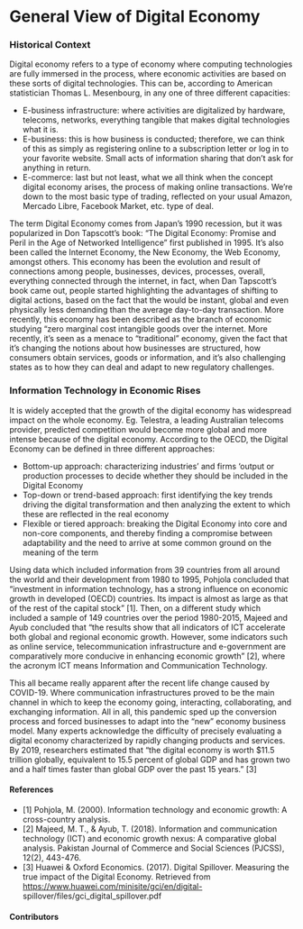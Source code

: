 # General View of Digital Economy
### Historical Context
Digital economy refers to a type of economy where computing technologies are fully immersed in the process, where economic activities are based on these sorts of digital technologies. This can be, according to American statistician Thomas L. Mesenbourg, in any one of three different capacities:
-	E-business infrastructure: where activities are digitalized by hardware, telecoms, networks, everything tangible that makes digital technologies what it is.
-	E-business: this is how business is conducted; therefore, we can think of this as simply as registering online to a subscription letter or log in to your favorite website. Small acts of information sharing that don’t ask for anything in return.
-	E-commerce: last but not least, what we all think when the concept digital economy arises, the process of making online transactions. We’re down to the most basic type of trading, reflected on your usual Amazon, Mercado Libre, Facebook Market, etc. type of deal.

The term Digital Economy comes from Japan’s 1990 recession, but it was popularized in Don Tapscott’s book: “The Digital Economy: Promise and Peril in the Age of Networked Intelligence” first published in 1995. It’s also been called the Internet Economy, the New Economy, the Web Economy, amongst others. This economy has been the evolution and result of connections among people, businesses, devices, processes, overall, everything connected through the internet, in fact, when Dan Tapscott’s book came out, people started highlighting the advantages of shifting to digital actions, based on the fact that the would be instant, global and even physically less demanding than the average day-to-day transaction. More recently, this economy has been described as the branch of economic studying “zero marginal cost intangible goods over the internet. More recently, it’s seen as a menace to “traditional” economy, given the fact that it’s changing the notions about how businesses are structured, how consumers obtain services, goods or information, and it’s also challenging states as to how they can deal and adapt to new regulatory challenges.

### Information Technology in Economic Rises
It is widely accepted that the growth of the digital economy has widespread impact on the whole economy. Eg. Telestra, a leading Australian telecoms provider, predicted competition would become more global and more intense because of the digital economy.
According to the OECD, the Digital Economy can be defined in three different approaches:
-	Bottom-up approach: characterizing industries’ and firms ‘output or production processes to decide whether they should be included in the Digital Economy
-	Top-down or trend-based approach: first identifying the key trends driving the digital transformation and then analyzing the extent to which these are reflected in the real economy 
-	Flexible or tiered approach: breaking the Digital Economy into core and non-core components, and thereby finding a compromise between adaptability and the need to arrive at some common ground on the meaning of the term

Using data which included information from 39 countries from all around the world and their development from 1980 to 1995, Pohjola concluded that “investment in information technology, has a strong influence on economic growth in developed (OECD) countries. Its impact is almost as large as that of the rest of the capital stock” [1]. Then, on a different study which included a sample of 149 countries over the period 1980-2015, Majeed and Ayub concluded that “the results show that all indicators of ICT accelerate both global and regional economic growth. However, some indicators such as online service, telecommunication infrastructure and e-government are comparatively more conducive in enhancing economic growth” [2], where the acronym ICT means Information and Communication Technology. 

This all became really apparent after the recent life change caused by COVID-19. Where communication infrastructures proved to be the main channel in which to keep the economy going, interacting, collaborating, and exchanging information. All in all, this pandemic sped up the conversion process and forced businesses to adapt into the “new” economy business model. Many experts acknowledge the difficulty of precisely evaluating a digital economy characterized by rapidly changing products and services. By 2019, researchers estimated that “the digital economy is worth $11.5 trillion globally, equivalent to 15.5 percent of global GDP and has grown two and a half times faster than global GDP over the past 15 years.” [3]


#### References
- [1] Pohjola, M. (2000). Information technology and economic growth: A cross-country analysis.
- [2] Majeed, M. T., & Ayub, T. (2018). Information and communication technology (ICT) and economic growth nexus: A comparative global analysis. Pakistan Journal of Commerce and Social Sciences (PJCSS), 12(2), 443-476.
- [3] Huawei & Oxford Economics. (2017). Digital Spillover. Measuring the true impact of the Digital Economy. Retrieved from https://www.huawei.com/minisite/gci/en/digital- spillover/files/gci_digital_spillover.pdf

#### Contributors

